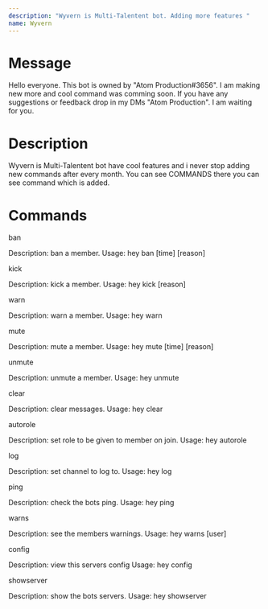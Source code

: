 ```yaml
---
description: "Wyvern is Multi-Talentent bot. Adding more features "
name: Wyvern
---
```


<h1 id="Message">Message</h1>
Hello everyone. This bot is owned by "Atom Production#3656". I am making new more and cool command was comming soon. If you have any suggestions or feedback drop in my DMs "Atom Production". I am waiting for you.
<h1 id="Description">Description</h1> 
Wyvern is Multi-Talentent bot have cool features and i never stop adding new commands after every month. You can see COMMANDS there you can see command which is added.
<h1 id="Commands">Commands</h1>
 ban


Description: ban a member.
Usage: hey ban <user> [time] [reason]

kick


Description: kick a member.
Usage: hey kick <user> [reason]

warn


Description: warn a member.
Usage: hey warn <user> <reason>

mute


Description: mute a member.
Usage: hey mute <user> [time] [reason]

unmute


Description: unmute a member.
Usage: hey unmute <user>

clear


Description: clear messages.
Usage: hey clear <amount>

autorole


Description: set role to be given to member on join.
Usage: hey autorole <role>

log


Description: set channel to log to.
Usage: hey log <channel>

ping 


Description: check the bots ping.
Usage: hey ping

warns

Description: see the members warnings.
Usage: hey warns [user]

config


Description: view this servers config
Usage: hey config

showserver


Description: show the bots servers.
Usage: hey showserver


